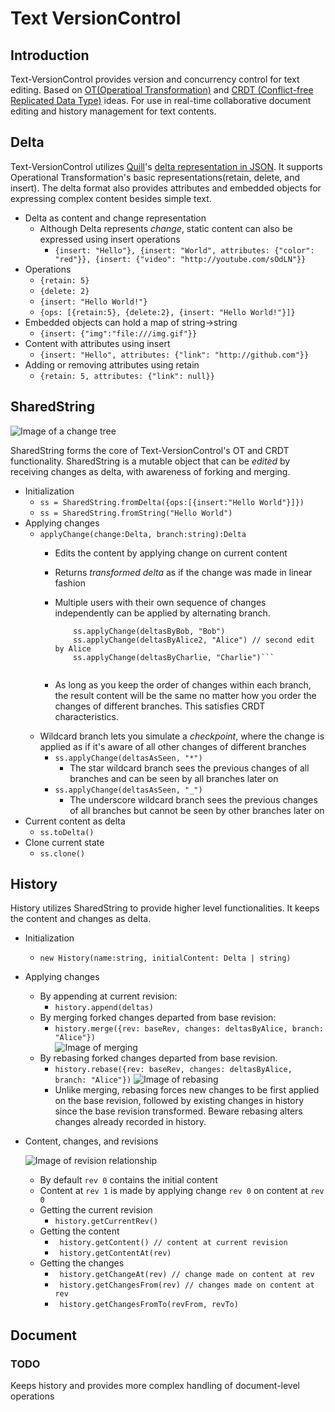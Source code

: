 # Text VersionControl
## Introduction

Text-VersionControl provides version and concurrency control for text editing. Based on [OT(Operatioal Transformation)](https://en.wikipedia.org/wiki/Operational_transformation) and [CRDT (Conflict-free Replicated Data Type)](https://en.wikipedia.org/wiki/Conflict-free_replicated_data_type) ideas. For use in real-time collaborative document editing and history management for text contents.

## Delta

Text-VersionControl utilizes [Quill](https://quilljs.com)'s [delta representation in JSON](https://quilljs.com/docs/delta/). It supports Operational Transformation's basic representations(retain, delete, and insert). The delta format also provides attributes and embedded objects for expressing complex content besides simple text.


* Delta as content and change representation
	* Although Delta represents *change*, static content can also be expressed using insert operations
		* ```{insert: "Hello"}, {insert: "World", attributes: {"color": "red"}}, {insert: {"video": "http://youtube.com/sOdLN"}}```
* Operations
	* ```{retain: 5}```
	* ```{delete: 2}```
	* ```{insert: "Hello World!"}```
	* ```{ops: [{retain:5}, {delete:2}, {insert: "Hello World!"}]}```
* Embedded objects can hold a map of string->string
	* ```{insert: {"img":"file:///img.gif"}}```
* Content with attributes using insert
  	* ```{insert: "Hello", attributes: {"link": "http://github.com"}}```
* Adding or removing attributes using retain
	* ```{retain: 5, attributes: {"link": null}}```


## SharedString

![Image of a change tree](./doc/introduction.jpg)

SharedString forms the core of Text-VersionControl's OT and CRDT functionality. SharedString is a mutable object that can be *edited* by receiving changes as delta, with awareness of forking and merging.

* Initialization
	* ```ss = SharedString.fromDelta({ops:[{insert:"Hello World"}]})```
	* ```ss = SharedString.fromString("Hello World")```
* Applying changes
	* ```applyChange(change:Delta, branch:string):Delta```
		* Edits the content by applying change on current content
		* Returns *transformed delta* as if the change was made in linear fashion
		* Multiple users with their own sequence of changes independently can be applied by alternating branch. 

  			```ss.applyChange(deltasByAlice, "Alice")
  				ss.applyChange(deltasByBob, "Bob")
  				ss.applyChange(deltasByAlice2, "Alice") // second edit by Alice
  				ss.applyChange(deltasByCharlie, "Charlie")```
  				
  		* As long as you keep the order of changes within each branch, the result content will be the same no matter how you order the changes of different branches. This satisfies CRDT characteristics.
  * Wildcard branch lets you simulate a *checkpoint*, where the change is applied as if it's aware of all other changes of different branches
	  * ```ss.applyChange(deltasAsSeen, "*")```
		  * The star wildcard branch sees the previous changes of all branches and can be seen by all branches later on
 	  * ```ss.applyChange(deltasAsSeen, "_")```
	 	  * The underscore wildcard branch sees the previous changes of all branches but cannot be seen by other branches later on
* Current content as delta
	* ```ss.toDelta()```
* Clone current state
	* ```ss.clone()```


## History
History utilizes SharedString to provide higher level functionalities. It keeps the content and changes as delta. 

* Initialization
	* ```new History(name:string, initialContent: Delta | string)```
* Applying changes
	* By appending at current revision:
		* ```history.append(deltas)```
	* By merging forked changes departed from base revision:
		* ```history.merge({rev: baseRev, changes: deltasByAlice, branch: "Alice"})```   
		![Image of merging](./doc/merge.jpg)
	* By rebasing forked changes departed from base revision. 
		* ```history.rebase({rev: baseRev, changes: deltasByAlice, branch: "Alice"})```
		![Image of rebasing](./doc/rebase.jpg)
		* Unlike merging, rebasing forces new changes to be first applied on the base revision, followed by existing changes in history since the base revision transformed. Beware rebasing alters changes already recorded in history.
* Content, changes, and revisions
	
	![Image of revision relationship](./doc/change.jpg)
	* By default ```rev 0``` contains the initial content
	* Content at ```rev 1``` is made by applying change ```rev 0``` on content at ```rev 0``` 
	* Getting the current revision
		* ```history.getCurrentRev()```
	* Getting the content	
		* ``` history.getContent() // content at current revision```
		* ``` history.getContentAt(rev)```
	* Getting the changes
		* ``` history.getChangeAt(rev) // change made on content at rev```
		* ``` history.getChangesFrom(rev) // changes made on content at rev```
		* ``` history.getChangesFromTo(revFrom, revTo)```

## Document
### TODO
Keeps history and provides more complex handling of document-level operations
